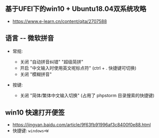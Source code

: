 ## 基于UFEI下的win10 + Ubuntu18.04双系统攻略
* https://www.e-learn.cn/content/qita/2707588

## 语言 -- 微软拼音
* 常规:
    * 关闭 "自动拼音纠错" "超级简拼"
    * 开启 "中文输入时使用英文呢标点符" (ctrl + . 快捷键可切换)
    * 关闭 "模糊拼音"

* 按键:
    * 关闭 "简体/繁体中文输入切换" (占用了 phpstorm 目录搜索的快捷键)


## win10 快速打开便签
* https://jingyan.baidu.com/article/9f63fb91996af3c8400f0e88.html
* 快捷键: `windows+W`
